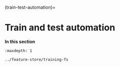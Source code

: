 (train-test-automation)=
# Train and test automation

**In this section**

```{toctree}
:maxdepth: 1

../feature-store/training-fs
```
